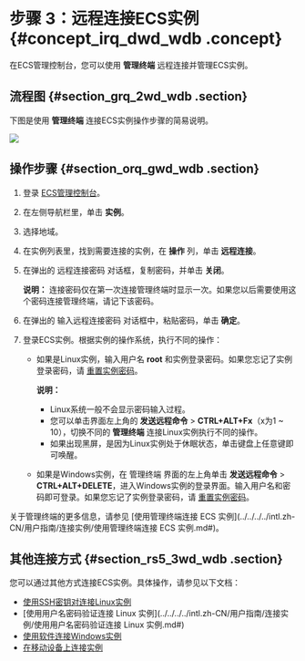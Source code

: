 # 步骤 3：远程连接ECS实例 {#concept_irq_dwd_wdb .concept}

在ECS管理控制台，您可以使用 **管理终端** 远程连接并管理ECS实例。

## 流程图 {#section_grq_2wd_wdb .section}

下图是使用 **管理终端** 连接ECS实例操作步骤的简易说明。

![](http://static-aliyun-doc.oss-cn-hangzhou.aliyuncs.com/assets/img/9602/5082_zh-CN.png)

## 操作步骤 {#section_orq_gwd_wdb .section}

1.  登录 [ECS管理控制台](https://ecs.console.aliyun.com/#/home)。
2.  在左侧导航栏里，单击 **实例**。
3.  选择地域。
4.  在实例列表里，找到需要连接的实例，在 **操作** 列，单击 **远程连接**。
5.  在弹出的 远程连接密码 对话框，复制密码，并单击 **关闭**。

    **说明：** 连接密码仅在第一次连接管理终端时显示一次。如果您以后需要使用这个密码连接管理终端，请记下该密码。

6.  在弹出的 输入远程连接密码 对话框中，粘贴密码，单击 **确定**。
7.  登录ECS实例。根据实例的操作系统，执行不同的操作：
    -   如果是Linux实例，输入用户名 **root** 和实例登录密码。如果您忘记了实例登录密码，请 [重置实例密码](../../../../intl.zh-CN/用户指南/实例/重置实例密码.md#)。

        **说明：** 

        -   Linux系统一般不会显示密码输入过程。
        -   您可以单击界面左上角的 **发送远程命令** \> **CTRL+ALT+Fx**（x为1 ~ 10），切换不同的 **管理终端** 连接Linux实例执行不同的操作。
        -   如果出现黑屏，是因为Linux实例处于休眠状态，单击键盘上任意键即可唤醒。
    -   如果是Windows实例，在 管理终端 界面的左上角单击 **发送远程命令** \> **CTRL+ALT+DELETE**，进入Windows实例的登录界面。输入用户名和密码即可登录。如果您忘记了实例登录密码，请 [重置实例密码](../../../../intl.zh-CN/用户指南/实例/重置实例密码.md#)。


关于管理终端的更多信息，请参见 [使用管理终端连接 ECS 实例](../../../../intl.zh-CN/用户指南/连接实例/使用管理终端连接 ECS 实例.md#)。

## 其他连接方式 {#section_rs5_3wd_wdb .section}

您可以通过其他方式连接ECS实例。具体操作，请参见以下文档：

-   [使用SSH密钥对连接Linux实例](../../../../intl.zh-CN/用户指南/连接实例/使用SSH密钥对连接Linux实例.md#)
-   [使用用户名密码验证连接 Linux 实例](../../../../intl.zh-CN/用户指南/连接实例/使用用户名密码验证连接 Linux 实例.md#)
-   [使用软件连接Windows实例](../../../../intl.zh-CN/用户指南/连接实例/使用软件连接Windows实例.md#)
-   [在移动设备上连接实例](../../../../intl.zh-CN/用户指南/连接实例/在移动设备上连接实例.md#)

